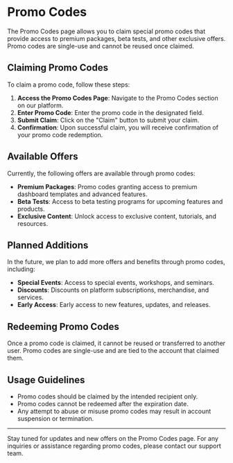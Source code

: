 # Promo Codes

The Promo Codes page allows you to claim special promo codes that provide access to premium packages, beta tests, and other exclusive offers. Promo codes are single-use and cannot be reused once claimed.

## Claiming Promo Codes

To claim a promo code, follow these steps:

1. **Access the Promo Codes Page**: Navigate to the Promo Codes section on our platform.
2. **Enter Promo Code**: Enter the promo code in the designated field.
3. **Submit Claim**: Click on the "Claim" button to submit your claim.
4. **Confirmation**: Upon successful claim, you will receive confirmation of your promo code redemption.

## Available Offers

Currently, the following offers are available through promo codes:

- **Premium Packages**: Promo codes granting access to premium dashboard templates and advanced features.
- **Beta Tests**: Access to beta testing programs for upcoming features and products.
- **Exclusive Content**: Unlock access to exclusive content, tutorials, and resources.

## Planned Additions

In the future, we plan to add more offers and benefits through promo codes, including:

- **Special Events**: Access to special events, workshops, and seminars.
- **Discounts**: Discounts on platform subscriptions, merchandise, and services.
- **Early Access**: Early access to new features, updates, and releases.

## Redeeming Promo Codes

Once a promo code is claimed, it cannot be reused or transferred to another user. Promo codes are single-use and are tied to the account that claimed them.

## Usage Guidelines

- Promo codes should be claimed by the intended recipient only.
- Promo codes cannot be redeemed after the expiration date.
- Any attempt to abuse or misuse promo codes may result in account suspension or termination.

---

Stay tuned for updates and new offers on the Promo Codes page. For any inquiries or assistance regarding promo codes, please contact our support team.
